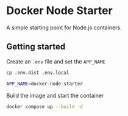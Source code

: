 # Docker Node Starter
A simple starting point for Node.js containers.

## Getting started
Create an `.env` file and set the `APP_NAME`
```sh
cp .env.dist .env.local
```

```sh
APP_NAME=docker-node-starter
```

Build the image and start the container
```sh
docker compose up --build -d
```
